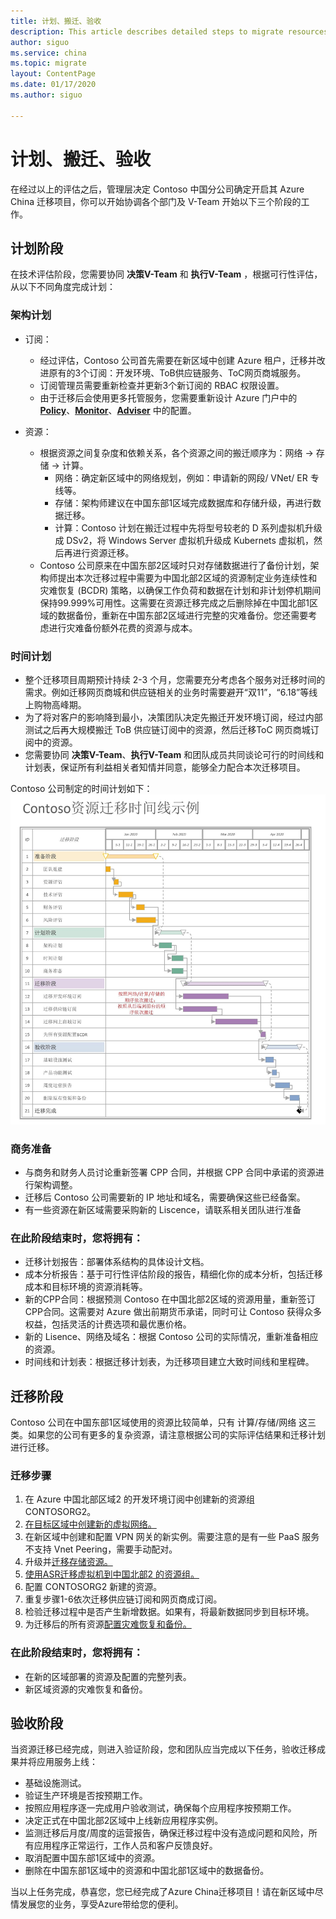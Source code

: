 ```yaml
---
title: 计划、搬迁、验收
description: This article describes detailed steps to migrate resources of Contoso Company from Azure China East1 to China North2 region.
author: siguo
ms.service: china 
ms.topic: migrate
layout: ContentPage 
ms.date: 01/17/2020
ms.author: siguo

---
```


# 计划、搬迁、验收
在经过以上的评估之后，管理层决定 Contoso 中国分公司确定开启其 Azure China 迁移项目，你可以开始协调各个部门及 V-Team 开始以下三个阶段的工作。

## 计划阶段

在技术评估阶段，您需要协同 **决策V-Team** 和 **执行V-Team** ，根据可行性评估，从以下不同角度完成计划：

### 架构计划 
 * 订阅： 
   *  经过评估，Contoso 公司首先需要在新区域中创建 Azure 租户，迁移并改进原有的3个订阅：开发环境、ToB供应链服务、ToC网页商城服务。  
   *  订阅管理员需要重新检查并更新3个新订阅的 RBAC 权限设置。  
   *  由于迁移后会使用更多托管服务，您需要重新设计 Azure 门户中的 [**Policy**]()、[**Monitor**]()、[**Adviser**]() 中的配置。  

 * 资源：  
   *  根据资源之间复杂度和依赖关系，各个资源之间的搬迁顺序为：网络 → 存储 →  计算。  
      * 网络：确定新区域中的网络规划，例如：申请新的网段/ VNet/ ER 专线等。    
      * 存储：架构师建议在中国东部1区域完成数据库和存储升级，再进行数据迁移。  
      * 计算：Contoso 计划在搬迁过程中先将型号较老的 D 系列虚拟机升级成 DSv2，将 Windows Server 虚拟机升级成 Kubernets 虚拟机，然后再进行资源迁移。   
    *  Contoso 公司原来在中国东部2区域时只对存储数据进行了备份计划，架构师提出本次迁移过程中需要为中国北部2区域的资源制定业务连续性和灾难恢复 (BCDR) 策略，以确保工作负荷和数据在计划和非计划停机期间保持99.999%可用性。这需要在资源迁移完成之后删除掉在中国北部1区域的数据备份，重新在中国东部2区域进行完整的灾难备份。您还需要考虑进行灾难备份额外花费的资源与成本。  


### 时间计划
  * 整个迁移项目周期预计持续 2-3 个月，您需要充分考虑各个服务对迁移时间的需求。例如迁移网页商城和供应链相关的业务时需要避开“双11”，“6.18”等线上购物高峰期。  
  * 为了将对客户的影响降到最小，决策团队决定先搬迁开发环境订阅，经过内部测试之后再大规模搬迁 ToB 供应链订阅中的资源，然后迁移ToC 网页商城订阅中的资源。  
  * 您需要协同 **决策V-Team**、**执行V-Team** 和团队成员共同谈论可行的时间线和计划表，保证所有利益相关者知情并同意，能够全力配合本次迁移项目。

Contoso 公司制定的时间计划如下：
![Contoso 资源迁移时间线示例](./media/china-migration-process/ContosoTimeline.JPG)



### 商务准备
 * 与商务和财务人员讨论重新签署 CPP 合同，并根据 CPP 合同中承诺的资源进行架构调整。
 * 迁移后 Contoso 公司需要新的 IP 地址和域名，需要确保这些已经备案。
 * 有一些资源在新区域需要采购新的 Liscence，请联系相关团队进行准备 


### 在此阶段结束时，您将拥有： 
*  迁移计划报告：部署体系结构的具体设计文档。
*  成本分析报告：基于可行性评估阶段的报告，精细化你的成本分析，包括迁移成本和目标环境的资源消耗等。  
*	新的CPP合同：根据预测 Contoso 在中国北部2区域的资源用量，重新签订CPP合同。这需要对 Azure 做出前期货币承诺，同时可让 Contoso 获得众多权益，包括灵活的计费选项和最优惠价格。
*  新的 Lisence、网络及域名：根据 Contoso 公司的实际情况，重新准备相应的资源。
*	时间线和计划表：根据迁移计划表，为迁移项目建立大致时间线和里程碑。

## 迁移阶段

Contoso 公司在中国东部1区域使用的资源比较简单，只有 计算/存储/网络 这三类。如果您的公司有更多的复杂资源，请注意根据公司的实际评估结果和迁移计划进行迁移。

### 迁移步骤
1.	在 Azure 中国北部区域2 的开发环境订阅中创建新的资源组 CONTOSORG2。
2.	[在目标区域中创建新的虚拟网络。](https://docs.azure.cn/zh-cn/articles/azure-china-migration-playbook/china-migration-guidance-networking)
3.	在新区域中创建和配置 VPN 网关的新实例。需要注意的是有一些 PaaS 服务不支持 Vnet Peering，需要手动配对。
4.	升级并[迁移存储资源。](https://docs.azure.cn/zh-cn/articles/azure-china-migration-playbook/china-migration-guidance-storage)
5.	[使用ASR迁移虚拟机到中国北部2 的资源组。](https://docs.azure.cn/zh-cn/site-recovery/azure-to-azure-tutorial-migrate)
6.	配置 CONTOSORG2 新建的资源。
7. 重复步骤1-6依次迁移供应链订阅和网页商成订阅。
8.	检验迁移过程中是否产生新增数据。如果有，将最新数据同步到目标环境。 
9.	为迁移后的所有资源[配置灾难恢复和备份。](https://docs.azure.cn/zh-cn/site-recovery/azure-to-azure-quickstart)

### 在此阶段结束时，您将拥有： 
*  在新的区域部署的资源及配置的完整列表。 
*	新区域资源的灾难恢复和备份。

## 验收阶段

当资源迁移已经完成，则进入验证阶段，您和团队应当完成以下任务，验收迁移成果并将应用服务上线：
*	基础设施测试。  
*	验证生产环境是否按预期工作。
*	按照应用程序逐一完成用户验收测试，确保每个应用程序按预期工作。 
*	决定正式在中国北部2区域中上线新应用程序实例。 
*  监测迁移后月度/周度的运营报告，确保迁移过程中没有造成问题和风险，所有应用程序正常运行，工作人员和客户反馈良好。
*	取消配置中国东部1区域中的资源。
*  删除在中国东部1区域中的资源和中国北部1区域中的数据备份。

当以上任务完成，恭喜您，您已经完成了Azure China迁移项目！请在新区域中尽情发展您的业务，享受Azure带给您的便利。

